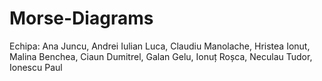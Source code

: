 # Morse-Diagrams
Echipa: Ana Juncu, Andrei Iulian Luca, Claudiu Manolache, Hristea Ionut, Malina Benchea,
        Ciaun Dumitrel, Galan Gelu, Ionuț Roșca, Neculau Tudor, Ionescu Paul
